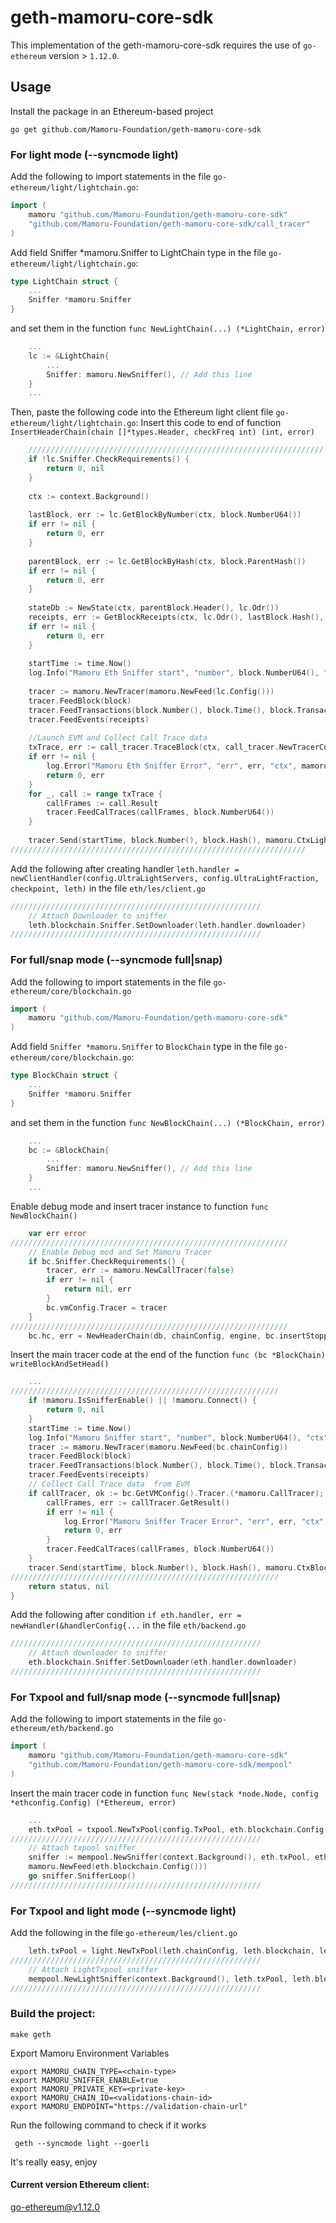 # geth-mamoru-core-sdk

This implementation of the geth-mamoru-core-sdk requires the use of `go-ethereum` version > `1.12.0`. 

## Usage
Install the package in an Ethereum-based project

```shell
go get github.com/Mamoru-Foundation/geth-mamoru-core-sdk
```

### For light mode (--syncmode light)

Add the following to import statements in the file `go-ethereum/light/lightchain.go`:

```go
import (
    mamoru "github.com/Mamoru-Foundation/geth-mamoru-core-sdk"
    "github.com/Mamoru-Foundation/geth-mamoru-core-sdk/call_tracer"
)
``` 
Add field Sniffer *mamoru.Sniffer  to  LightChain type in the file `go-ethereum/light/lightchain.go`:

```go
type LightChain struct {
    ...
    Sniffer *mamoru.Sniffer
}
```
and set them in the function `func NewLightChain(...) (*LightChain, error)`

```go
    ...
    lc := &LightChain{
        ...
        Sniffer: mamoru.NewSniffer(), // Add this line
    }
    ...
```


Then, paste the following code into the Ethereum light client file `go-ethereum/light/lightchain.go`:
Insert this code to end of function `InsertHeaderChain(chain []*types.Header, checkFreq int) (int, error)`

```go
	//////////////////////////////////////////////////////////////////
    if !lc.Sniffer.CheckRequirements() {
        return 0, nil
    }
    
    ctx := context.Background()
    
    lastBlock, err := lc.GetBlockByNumber(ctx, block.NumberU64())
    if err != nil {
        return 0, err
    }
    
    parentBlock, err := lc.GetBlockByHash(ctx, block.ParentHash())
    if err != nil {
        return 0, err
    }
    
    stateDb := NewState(ctx, parentBlock.Header(), lc.Odr())
    receipts, err := GetBlockReceipts(ctx, lc.Odr(), lastBlock.Hash(), lastBlock.Number().Uint64())
    if err != nil {
        return 0, err
    }
    
    startTime := time.Now()
    log.Info("Mamoru Eth Sniffer start", "number", block.NumberU64(), "ctx", mamoru.CtxLightchain)
    
    tracer := mamoru.NewTracer(mamoru.NewFeed(lc.Config()))
    tracer.FeedBlock(block)
    tracer.FeedTransactions(block.Number(), block.Time(), block.Transactions(), receipts)
    tracer.FeedEvents(receipts)
    
    //Launch EVM and Collect Call Trace data
    txTrace, err := call_tracer.TraceBlock(ctx, call_tracer.NewTracerConfig(stateDb.Copy(), lc.Config(), lc), lastBlock)
    if err != nil {
        log.Error("Mamoru Eth Sniffer Error", "err", err, "ctx", mamoru.CtxLightchain)
        return 0, err
    }
    for _, call := range txTrace {
        callFrames := call.Result
        tracer.FeedCalTraces(callFrames, block.NumberU64())
    }
    
    tracer.Send(startTime, block.Number(), block.Hash(), mamoru.CtxLightchain)
//////////////////////////////////////////////////////////////////
```

Add the following after creating handler `leth.handler = newClientHandler(config.UltraLightServers, config.UltraLightFraction, checkpoint, leth)`  in the file `eth/les/client.go`


```go
////////////////////////////////////////////////////////
    // Attach Downloader to sniffer
    leth.blockchain.Sniffer.SetDownloader(leth.handler.downloader)
////////////////////////////////////////////////////////
```

### For full/snap mode  (--syncmode full|snap)

Add the following to import statements in the file `go-ethereum/core/blockchain.go`

```go
import (
    mamoru "github.com/Mamoru-Foundation/geth-mamoru-core-sdk"
)
```
Add field `Sniffer *mamoru.Sniffer`  to  `BlockChain` type in the file `go-ethereum/core/blockchain.go`:

```go
type BlockChain struct {
    ...
    Sniffer *mamoru.Sniffer
}
```

and set them in the function `func NewBlockChain(...) (*BlockChain, error)`

```go
    ...
    bc := &BlockChain{
        ...
        Sniffer: mamoru.NewSniffer(), // Add this line
    }
    ...
```

Enable debug mode and insert tracer instance to function `func NewBlockChain()`

```go
    var err error
//////////////////////////////////////////////////////////////
    // Enable Debug mod and Set Mamoru Tracer
    if bc.Sniffer.CheckRequirements() {
        tracer, err := mamoru.NewCallTracer(false)
        if err != nil {
            return nil, err
        }
        bc.vmConfig.Tracer = tracer
    }
//////////////////////////////////////////////////////////////
    bc.hc, err = NewHeaderChain(db, chainConfig, engine, bc.insertStopped)
```

Insert the main tracer code at the end of the function `func (bc *BlockChain) writeBlockAndSetHead()`

```go
    ...
////////////////////////////////////////////////////////////
    if !mamoru.IsSnifferEnable() || !mamoru.Connect() {
        return 0, nil
    }
    startTime := time.Now()
    log.Info("Mamoru Sniffer start", "number", block.NumberU64(), "ctx", mamoru.CtxBlockchain)
    tracer := mamoru.NewTracer(mamoru.NewFeed(bc.chainConfig))
    tracer.FeedBlock(block)
    tracer.FeedTransactions(block.Number(), block.Time(), block.Transactions(), receipts)
    tracer.FeedEvents(receipts)
    // Collect Call Trace data  from EVM
    if callTracer, ok := bc.GetVMConfig().Tracer.(*mamoru.CallTracer); ok {
        callFrames, err := callTracer.GetResult()
        if err != nil {
            log.Error("Mamoru Sniffer Tracer Error", "err", err, "ctx", mamoru.CtxBlockchain)
            return 0, err
        }
        tracer.FeedCalTraces(callFrames, block.NumberU64())
    }
    tracer.Send(startTime, block.Number(), block.Hash(), mamoru.CtxBlockchain)
////////////////////////////////////////////////////////////
	return status, nil
}
```

Add the following after condition `if eth.handler, err = newHandler(&handlerConfig{...`  in the file `eth/backend.go`

```go
////////////////////////////////////////////////////////
    // Attach downloader to sniffer
    eth.blockchain.Sniffer.SetDownloader(eth.handler.downloader)
////////////////////////////////////////////////////////
```


### For Txpool and full/snap mode  (--syncmode full|snap)

Add the following to import statements in the file `go-ethereum/eth/backend.go`

```go
import (
    mamoru "github.com/Mamoru-Foundation/geth-mamoru-core-sdk"
    "github.com/Mamoru-Foundation/geth-mamoru-core-sdk/mempool"
)
```

Insert the main tracer code in function `func New(stack *node.Node, config *ethconfig.Config) (*Ethereum, error)`

```go
    ...
    eth.txPool = txpool.NewTxPool(config.TxPool, eth.blockchain.Config(), eth.blockchain)
////////////////////////////////////////////////////////
    // Attach txpool sniffer
    sniffer := mempool.NewSniffer(context.Background(), eth.txPool, eth.blockchain, eth.blockchain.Config(),
    mamoru.NewFeed(eth.blockchain.Config()))
    go sniffer.SnifferLoop()
////////////////////////////////////////////////////////
```

### For Txpool and light mode  (--syncmode light)

Add the following in the file `go-ethereum/les/client.go`

```go
	leth.txPool = light.NewTxPool(leth.chainConfig, leth.blockchain, leth.relay)
////////////////////////////////////////////////////////
	// Attach LightTxpool sniffer
	mempool.NewLightSniffer(context.Background(), leth.txPool, leth.blockchain, chainConfig)
////////////////////////////////////////////////////////
```


### Build the project:

```shell
make geth
```

Export Mamoru Environment Variables

```shell
export MAMORU_CHAIN_TYPE=<chain-type>
export MAMORU_SNIFFER_ENABLE=true
export MAMORU_PRIVATE_KEY=<private-key>
export MAMORU_CHAIN_ID=<validations-chain-id>
export MAMORU_ENDPOINT="https://validation-chain-url"
```


Run the following command to check if it works

```shell
 geth --syncmode light --goerli
```

It's really easy, enjoy

#### Current version Ethereum client:

go-ethereum@v1.12.0